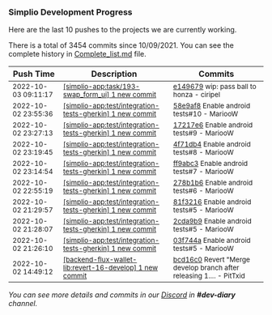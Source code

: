 
### Simplio Development Progress

Here are the last 10 pushes to the projects we are currently working.

There is a total of 3454 commits since 10/09/2021. You can see the complete history in
 [Complete_list.md](Complete_list.md) file.

| Push Time | Description | Commits |
| --- | --- | --- |
| <sub>2022-10-03 09:11:17</sub> | <sub>[[simplio-app:task/193\-swap\_form\_ui] 1 new commit](https://github.com/SimplioOfficial/simplio-app/commit/e149679a72e34db8423e8707735c0940e70194f9)</sub> | <sub>[e149679](https://github.com/SimplioOfficial/simplio-app/commit/e149679a72e34db8423e8707735c0940e70194f9) wip: pass ball to honza - ciripel</sub> |
| <sub>2022-10-02 23:55:36</sub> | <sub>[[simplio-app:test/integration\-tests\-gherkin] 1 new commit](https://github.com/SimplioOfficial/simplio-app/commit/58e9af8ab20cf7b96ef75c80e4a8be422f1fae02)</sub> | <sub>[58e9af8](https://github.com/SimplioOfficial/simplio-app/commit/58e9af8ab20cf7b96ef75c80e4a8be422f1fae02) Enable android tests#10 - MariooW</sub> |
| <sub>2022-10-02 23:27:13</sub> | <sub>[[simplio-app:test/integration\-tests\-gherkin] 1 new commit](https://github.com/SimplioOfficial/simplio-app/commit/17217e6127658a7be35bcfd9c29e0e7546c7fcfd)</sub> | <sub>[17217e6](https://github.com/SimplioOfficial/simplio-app/commit/17217e6127658a7be35bcfd9c29e0e7546c7fcfd) Enable android tests#9 - MariooW</sub> |
| <sub>2022-10-02 23:19:45</sub> | <sub>[[simplio-app:test/integration\-tests\-gherkin] 1 new commit](https://github.com/SimplioOfficial/simplio-app/commit/4f71db487d7361a1e25d049bf53a198dcbf5aea0)</sub> | <sub>[4f71db4](https://github.com/SimplioOfficial/simplio-app/commit/4f71db487d7361a1e25d049bf53a198dcbf5aea0) Enable android tests#8 - MariooW</sub> |
| <sub>2022-10-02 23:14:54</sub> | <sub>[[simplio-app:test/integration\-tests\-gherkin] 1 new commit](https://github.com/SimplioOfficial/simplio-app/commit/ff9abc3625983ac31f5ee2cb0ced053a14342d18)</sub> | <sub>[ff9abc3](https://github.com/SimplioOfficial/simplio-app/commit/ff9abc3625983ac31f5ee2cb0ced053a14342d18) Enable android tests#7 - MariooW</sub> |
| <sub>2022-10-02 22:55:19</sub> | <sub>[[simplio-app:test/integration\-tests\-gherkin] 1 new commit](https://github.com/SimplioOfficial/simplio-app/commit/278b1b67580811c66deb08cbdb9010ab974a5b6e)</sub> | <sub>[278b1b6](https://github.com/SimplioOfficial/simplio-app/commit/278b1b67580811c66deb08cbdb9010ab974a5b6e) Enable android tests#6 - MariooW</sub> |
| <sub>2022-10-02 21:29:57</sub> | <sub>[[simplio-app:test/integration\-tests\-gherkin] 1 new commit](https://github.com/SimplioOfficial/simplio-app/commit/81f32167fc8578c6cab814b71fa1447b91e63966)</sub> | <sub>[81f3216](https://github.com/SimplioOfficial/simplio-app/commit/81f32167fc8578c6cab814b71fa1447b91e63966) Enable android tests#5 - MariooW</sub> |
| <sub>2022-10-02 21:28:07</sub> | <sub>[[simplio-app:test/integration\-tests\-gherkin] 1 new commit](https://github.com/SimplioOfficial/simplio-app/commit/2cda9b9544dfae2649353b20530baa3c0066e126)</sub> | <sub>[2cda9b9](https://github.com/SimplioOfficial/simplio-app/commit/2cda9b9544dfae2649353b20530baa3c0066e126) Enable android tests#5 - MariooW</sub> |
| <sub>2022-10-02 21:26:10</sub> | <sub>[[simplio-app:test/integration\-tests\-gherkin] 1 new commit](https://github.com/SimplioOfficial/simplio-app/commit/03f744a83c17d496544389124a9022d50c362520)</sub> | <sub>[03f744a](https://github.com/SimplioOfficial/simplio-app/commit/03f744a83c17d496544389124a9022d50c362520) Enable android tests#5 - MariooW</sub> |
| <sub>2022-10-02 14:49:12</sub> | <sub>[[backend-flux-wallet-lib:revert\-16\-develop] 1 new commit](https://github.com/SimplioOfficial/backend-flux-wallet-lib/commit/bcd16c090744b418687b3055b7653792013c5684)</sub> | <sub>[bcd16c0](https://github.com/SimplioOfficial/backend-flux-wallet-lib/commit/bcd16c090744b418687b3055b7653792013c5684) Revert "Merge develop branch after releasing 1.... - PitTxid</sub> |

_You can see more details and commits in our [Discord](https://discord.gg/aKhjuwZmdP) in **#dev-diary** channel._

